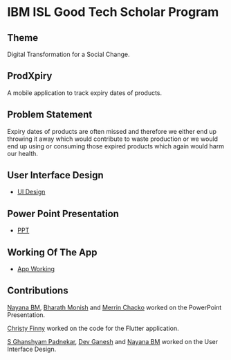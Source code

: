 # IBM ISL Good Tech Scholar Program

## Theme

Digital Transformation for a Social Change.

## ProdXpiry

A mobile application to track expiry dates of products.

## Problem Statement

Expiry dates of products are often missed and therefore we either end up throwing it away which would contribute to waste production or we would end up using or consuming those expired products which again would harm our health.

## User Interface Design

- [UI Design](https://app.uizard.io/p/4e6bb9c1)

## Power Point Presentation

- [PPT](https://docs.google.com/presentation/d/1MBbQJ_GeaTx9fA2VTL_SRTJba5Jd4J2H/edit#slide=id.p1)

## Working Of The App

- [App Working](https://drive.google.com/file/d/18CFbNnyKVOBWte6CDwAjry3d4ZCb9aj3/view?usp=sharing)


## Contributions

[Nayana BM](https://github.com/wannatrynewnbm), [Bharath Monish](https://github.com/Bharathm1) and [Merrin Chacko](https://github.com/merrin3005) worked on the PowerPoint Presentation.

[Christy Finny](https://github.com/chris708) worked on the code for the Flutter application.

[S Ghanshyam Padnekar](https://github.com/sghanshyampadnekar), [Dev Ganesh](https://github.com/Devganesh21) and [Nayana BM](https://github.com/wannatrynewnbm) worked on the User Interface Design.
